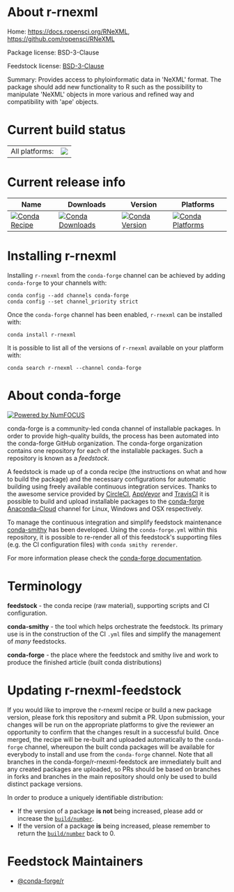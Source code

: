 About r-rnexml
==============

Home: https://docs.ropensci.org/RNeXML, https://github.com/ropensci/RNeXML

Package license: BSD-3-Clause

Feedstock license: [BSD-3-Clause](https://github.com/conda-forge/r-rnexml-feedstock/blob/master/LICENSE.txt)

Summary: Provides access to phyloinformatic data in 'NeXML' format.  The package should add new functionality to R such as the possibility to manipulate 'NeXML' objects in more various and refined way and compatibility with 'ape' objects.

Current build status
====================


<table><tr><td>All platforms:</td>
    <td>
      <a href="https://dev.azure.com/conda-forge/feedstock-builds/_build/latest?definitionId=8973&branchName=master">
        <img src="https://dev.azure.com/conda-forge/feedstock-builds/_apis/build/status/r-rnexml-feedstock?branchName=master">
      </a>
    </td>
  </tr>
</table>

Current release info
====================

| Name | Downloads | Version | Platforms |
| --- | --- | --- | --- |
| [![Conda Recipe](https://img.shields.io/badge/recipe-r--rnexml-green.svg)](https://anaconda.org/conda-forge/r-rnexml) | [![Conda Downloads](https://img.shields.io/conda/dn/conda-forge/r-rnexml.svg)](https://anaconda.org/conda-forge/r-rnexml) | [![Conda Version](https://img.shields.io/conda/vn/conda-forge/r-rnexml.svg)](https://anaconda.org/conda-forge/r-rnexml) | [![Conda Platforms](https://img.shields.io/conda/pn/conda-forge/r-rnexml.svg)](https://anaconda.org/conda-forge/r-rnexml) |

Installing r-rnexml
===================

Installing `r-rnexml` from the `conda-forge` channel can be achieved by adding `conda-forge` to your channels with:

```
conda config --add channels conda-forge
conda config --set channel_priority strict
```

Once the `conda-forge` channel has been enabled, `r-rnexml` can be installed with:

```
conda install r-rnexml
```

It is possible to list all of the versions of `r-rnexml` available on your platform with:

```
conda search r-rnexml --channel conda-forge
```


About conda-forge
=================

[![Powered by
NumFOCUS](https://img.shields.io/badge/powered%20by-NumFOCUS-orange.svg?style=flat&colorA=E1523D&colorB=007D8A)](https://numfocus.org)

conda-forge is a community-led conda channel of installable packages.
In order to provide high-quality builds, the process has been automated into the
conda-forge GitHub organization. The conda-forge organization contains one repository
for each of the installable packages. Such a repository is known as a *feedstock*.

A feedstock is made up of a conda recipe (the instructions on what and how to build
the package) and the necessary configurations for automatic building using freely
available continuous integration services. Thanks to the awesome service provided by
[CircleCI](https://circleci.com/), [AppVeyor](https://www.appveyor.com/)
and [TravisCI](https://travis-ci.com/) it is possible to build and upload installable
packages to the [conda-forge](https://anaconda.org/conda-forge)
[Anaconda-Cloud](https://anaconda.org/) channel for Linux, Windows and OSX respectively.

To manage the continuous integration and simplify feedstock maintenance
[conda-smithy](https://github.com/conda-forge/conda-smithy) has been developed.
Using the ``conda-forge.yml`` within this repository, it is possible to re-render all of
this feedstock's supporting files (e.g. the CI configuration files) with ``conda smithy rerender``.

For more information please check the [conda-forge documentation](https://conda-forge.org/docs/).

Terminology
===========

**feedstock** - the conda recipe (raw material), supporting scripts and CI configuration.

**conda-smithy** - the tool which helps orchestrate the feedstock.
                   Its primary use is in the construction of the CI ``.yml`` files
                   and simplify the management of *many* feedstocks.

**conda-forge** - the place where the feedstock and smithy live and work to
                  produce the finished article (built conda distributions)


Updating r-rnexml-feedstock
===========================

If you would like to improve the r-rnexml recipe or build a new
package version, please fork this repository and submit a PR. Upon submission,
your changes will be run on the appropriate platforms to give the reviewer an
opportunity to confirm that the changes result in a successful build. Once
merged, the recipe will be re-built and uploaded automatically to the
`conda-forge` channel, whereupon the built conda packages will be available for
everybody to install and use from the `conda-forge` channel.
Note that all branches in the conda-forge/r-rnexml-feedstock are
immediately built and any created packages are uploaded, so PRs should be based
on branches in forks and branches in the main repository should only be used to
build distinct package versions.

In order to produce a uniquely identifiable distribution:
 * If the version of a package **is not** being increased, please add or increase
   the [``build/number``](https://docs.conda.io/projects/conda-build/en/latest/resources/define-metadata.html#build-number-and-string).
 * If the version of a package **is** being increased, please remember to return
   the [``build/number``](https://docs.conda.io/projects/conda-build/en/latest/resources/define-metadata.html#build-number-and-string)
   back to 0.

Feedstock Maintainers
=====================

* [@conda-forge/r](https://github.com/conda-forge/r/)

